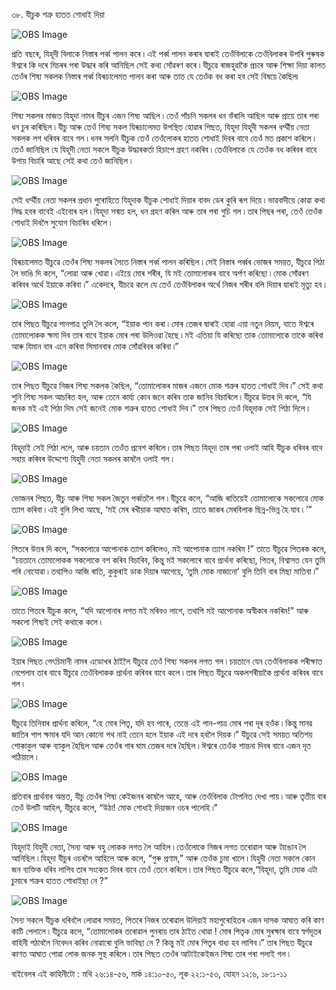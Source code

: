 ৩৮. যীচুক শত্ৰু  হাতত শোধাই দিয়া 

![OBS Image](https://cdn.door43.org/obs/jpg/360px/obs-en-38-01.jpg)

প্ৰতি বছৰে, যিহূদী বিলাকে নিস্তাৰ পৰ্ব্ব পালন কৰে ৷ এই পৰ্ব্ব পালন কৰাৰ দ্বাৰাই তেওঁবিলাকে তেওঁবিলাকৰ উপৰি পুৰুষক ঈশ্বৰে কি দৰে মিচৰৰ পৰা উদ্ধাৰ কৰি আনিছিল সেই কথা সোঁৱৰণ কৰে ৷  যীচুৱে ৰাজহুৱাকৈ প্ৰচাৰ আৰু শিক্ষা দিয়া কালত তেওঁৰ শিষ্য সকলক নিস্তাৰ পৰ্ব্ব যিৰূচালেমত পালন কৰা আৰু তাত যে তেওঁক বধ কৰা হব সেই বিষয়ে কৈছিল৷ 

![OBS Image](https://cdn.door43.org/obs/jpg/360px/obs-en-38-02.jpg)

শিষ্য সকলৰ মাজত যিহূদা নামৰ যীচুৰ এজন শিষ্য আছিল ৷ তেওঁ পাঁচনি সকলৰ ধন ভঁৰালি আছিল আৰু প্ৰায়ে তাৰ পৰা ধন চুৰ কৰিছিল ৷ যীচু আৰু তেওঁ শিষ্য সকল যিৰূচালেমত উপস্থিত হোৱাৰ পিছত, যিহূদা যিহূদী সকলৰ ধৰ্ম্মীয় নেতা সকলক লগ ধৰিবৰ বাবে গল ৷ ধনৰ সলনি যীচুক তেওঁ তেওঁলোকৰ হাতত শোধাই দিবৰ বাবে তেওঁ মত প্ৰকাশ কৰিলে ৷ তেওঁ জানিছিল যে যিহূদী নেতা সকলে যীচুক উদ্ধাৰকৰ্তা হিচাপে গ্ৰহণ নকৰিব ৷ তেওঁবিলাকে যে তেওঁক বধ কৰিবৰ বাবে উপায় বিচাৰি আছে সেই কথা তেওঁ জানিছিল ৷ 

![OBS Image](https://cdn.door43.org/obs/jpg/360px/obs-en-38-03.jpg)

সেই ধৰ্ম্মীয় নেতা সকলৰ প্ৰধান পুৰোহিতে যিহূদাক যীচুক শোধাই দিয়াৰ বাবদ ডেৰ কুৰি ৰূপ দিয়ে ৷ ভাৱবাদীয়ে কোৱা কথা সিদ্ধ হবৰ বাবেই এইবোৰ হল ৷ যিহূদা সন্মত হল, ধন গ্ৰহণ কৰিল আৰু তাৰ পৰা গুচি গল ৷ তাৰ পিছৰ পৰা, তেওঁ তেওঁক শোধাই দিবলৈ সুযোগ বিচাৰিব ধৰিলে ৷ 

![OBS Image](https://cdn.door43.org/obs/jpg/360px/obs-en-38-04.jpg)

যিৰূচালেমত যীচুৱে তেওঁৰ শিষ্য সকলৰ সৈতে নিস্তাৰ পৰ্ব্ব পালন কৰিছিল ৷ সেই নিস্তাৰ পৰ্ব্বৰ ভোজৰ সময়ত, যীচুৱে পিঠা লৈ ভাঙি দি কলে, “লোৱা আৰু খোৱা ৷  এইয়ে মোৰ শৰীৰ, যি মই তোমালোকৰ বাবে অৰ্পণ কৰিছো ৷ মোক সোঁৱৰণ কৰিবৰ অৰ্থে ইয়াকে কৰিবা ৷” একেদৰে, যীচৱে কলে যে তেওঁ তেওঁবিলাকৰ অৰ্থে নিজৰ শৰীৰ বলি দিয়াৰ দ্বাৰাই মৃত্যু হব ৷

![OBS Image](https://cdn.door43.org/obs/jpg/360px/obs-en-38-05.jpg)

তাৰ পিছত যীচুৱে পানপাত্ৰ তুলি লৈ কলে, “ইয়াক পান কৰা ৷ মোৰ তেজৰ দ্বাৰাই হোৱা এয়া নতুন নিয়ম, যাতে ঈশ্বৰে তোমালোকক ক্ষমা দিব তাৰ বাবে ইয়াক মোৰ পৰা উলিওৱা হৈছে ৷ মই এতিয়া যি কৰিছো তাক তোমালোকে তাকে কৰিবা আৰু যিমান বাৰ এনে কৰিবা সিমানবাৰ মোক সোঁৱৰিবৰ কৰিবা ৷”

![OBS Image](https://cdn.door43.org/obs/jpg/360px/obs-en-38-06.jpg)

তাৰ পিছত যীচুৱে নিজৰ শিষ্য সকলক কৈছিল, “তোমালোকৰ মাজৰ এজনে মোক শত্ৰুৰ হাতত শোধাই দিব ৷” সেই কথা শুনি শিষ্য সকল আচৰিত হল, আৰু তেনে কাৰ্য্য কোন জনে কৰিব তাক জানিব বিচাৰিলে ৷ যীচুৱে উত্তৰ দি কলে, “যি জনক মই এই পিঠা দিম সেই জনেই মোক শত্ৰুৰ হাতত শোধাই দিব ৷” তাৰ পিছত তেওঁ যিহূদাক সেই পিঠা দিলে ৷ 

![OBS Image](https://cdn.door43.org/obs/jpg/360px/obs-en-38-07.jpg)

যিহূদাই সেই পিঠা ললে, আৰু চয়তান তেওঁত প্ৰবেশ কৰিলে ৷ তাৰ পিছত যিহূদা তাৰ পৰা ওলাই আহি যীচুক ধৰিবৰ বাবে সহায় কৰিবৰ উদ্দেশ্যে যিহুদী নেতা সকলৰ কাষলৈ ওলাই গল ৷ 

![OBS Image](https://cdn.door43.org/obs/jpg/360px/obs-en-38-08.jpg)

ভোজনৰ পিছত, যীচু আৰু শিষ্য সকল জৈতুন পৰ্ব্বতলৈ গল ৷ যীচুৱে কলে, “আজি ৰাতিয়েই তোমালোকে সকলোৱে মোক ত্যাগ কৰিবা ৷ এই বুলি লিখা আছে, ‘মই মেৰ ৰখীয়াক আঘাত কৰিম, তাতে জাকৰ মেৰবিলাক ছিন্ন-ভিন্ন হৈ যাব ৷ ’”

![OBS Image](https://cdn.door43.org/obs/jpg/360px/obs-en-38-09.jpg)

পিতৰে উত্তৰ দি কলে, “সকলোৱে আপোনাক ত্যাগ কৰিলেও, মই আপোনাক ত্যাগ নকৰিম !” তাতে যীচুৱে পিতৰক কলে, “চয়তানে তোমালোকক সকলোকে বশ কৰিব বিচাৰিব, কিন্তু মই সকলোৰে বাবে প্ৰাৰ্থনা কৰিছো, পিতৰ, বিশ্বাসত যেন তুমি পৰি নোযোৱা ৷ তথাপিও আজি ৰাতি, কুকুৰাই ডাক দিয়াৰ আগেয়ে, ‘তুমি মোক নাজানো’ বুলি তিনি বাৰ মিছা মাতিবা ৷”

![OBS Image](https://cdn.door43.org/obs/jpg/360px/obs-en-38-10.jpg)

তাতে পিতৰে যীচুক কলে, “যদি আপোনাৰ লগত মই মৰিবও লাগে, তথাপি মই আপোনাক অস্বীকাৰ নকৰিম!” আৰু সকলো শিষ্যই সেই কথাকে কলে ৷

![OBS Image](https://cdn.door43.org/obs/jpg/360px/obs-en-38-11.jpg)

ইয়াৰ পিছত গেৎচিমানী নামৰ এডোখৰ ঠাইলৈ যীচুৱে তেওঁ শিষ্য সকলৰ লগত গল ৷ চয়তানে যেন তেওঁবিলাকক পৰীক্ষাত নেপেলাব তাৰ বাবে যীচুৱে তেওঁবিলাকক প্ৰাৰ্থনা কৰিবৰ বাবে কলে ৷ তাৰ পিছত যীচুৱে অকলশৰীয়াকৈ প্ৰাৰ্থনা কৰিবৰ বাবে গল ৷

![OBS Image](https://cdn.door43.org/obs/jpg/360px/obs-en-38-12.jpg)

যীচুৱে তিনিবাৰ প্ৰাৰ্থনা কৰিলে, “হে মোৰ পিতৃ, যদি হব পাৰে, তেন্তে এই পান-পাত্ৰ মোৰ পৰা দূৰ হওঁক ৷ কিন্তু মানৱ জাতিৰ পাপ ক্ষমাৰ যদি আন কোনো পথ নাই তেনে হলে ইয়াক এই দৰে হবলৈ দিয়ক ৷” যীচুৱে সেই সময়ত অতিশয় শোকাকুল আৰু ব্যাকুল হৈছিল আৰু তেওঁৰ গাৰ ঘাম তেজৰ দৰে হৈছিল ৷ ঈশ্বৰে তেওঁক শান্তনা দিবৰ বাবে এজন দূত পঠিয়ালে ৷

![OBS Image](https://cdn.door43.org/obs/jpg/360px/obs-en-38-13.jpg)

প্ৰতিবাৰ প্ৰাৰ্থনাৰ অন্তত, যীচু তেওঁৰ শিষ্য কেইজনৰ কাষলৈ আহে, আৰু তেওঁবিলাক টোপনিত দেখা পায় ৷ আৰু তৃতীয় বাৰ তেওঁ উলটি আহিল, যীচুৱে কলে, “উঠা! মোক শোধাই দিয়াজন ওচৰ পালেহি ৷”

![OBS Image](https://cdn.door43.org/obs/jpg/360px/obs-en-38-14.jpg)

যিহূদাই যিহুদী নেতা, সৈন্য আৰু বহু লোকক লগত লৈ আহিল ৷ তেওঁলোকে নিজৰ লগত তৰোৱাল আৰু টাঙোন লৈ আনিছিল ৷ যিহূদা যীচুৰ ওচৰলৈ আহিলে আৰু কলে, “গুৰু প্ৰণাম,” আৰু তেওঁক চুমা খালে ৷ যিহুদী নেতা সকলে কোন জন ব্যক্তিক ধৰিব লাগিব তাৰ সংকেত দিবৰ বাবে তেওঁ তেনে কৰিলে ৷ তাৰ পিছত যীচুৱে কলে,“যিহূদা, তুমি মোক এটা চুমাৰে শত্ৰুৰ হাতত শোধাইছা নে ?”

![OBS Image](https://cdn.door43.org/obs/jpg/360px/obs-en-38-15.jpg)

সৈন্য সকলে যীচুক ধৰিবলৈ লোৱাৰ সময়ত, পিতৰে নিজৰ তৰোৱাল উলিয়াই মহাপুৰোহিতৰ এজন দাসক আঘাত কৰি কাণ কাটি পেলালে ৷ যীচুৱে কলে, “তোমালোকৰ তৰোৱাল পুনৰায় তাৰ ঠাইত থোৱা ! মোৰ পিতৃক মোৰ সুৰক্ষাৰ বাবে স্বৰ্গদূতৰ বাহিনী পঠাবলৈ নিবেদন কৰিব নোৱাৰো বুলি ভাবিছা নে ? কিন্তু মই মোৰ পিতৃৰ বাধ্য হব লাগিব ৷” তাৰ পিছত যীচুৱে কাণত আঘাত পোৱা লোক জনক সুস্থ কৰিলে ৷ তাৰ পিছত তেওঁৰ আটাইকেইজন শিষ্য তাৰ পৰা পলাই গল ৷

বাইবেলৰ এই কাহিনীটো : মথি ২৬:১৪-৫৬, মাৰ্ক ১৪:১০-৫০, লূক ২২:১-৫৩, যোহন ১২:৬, ১৮:১-১১


